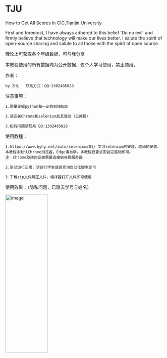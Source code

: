 # TJU
How to Get All Scores in CIC,Tianjin University

First and foremost, I have always adhered to this belief 'Do no evil' and  firmly believe 
that technology will make our lives better.
I salute the spirit of open-source sharing and salute to all those with the spirit of open source.

理论上可获取各个年级数据，可与我分享

本教程使用的所有数据均为公开数据，仅个人学习使用，禁止商用。

作者：

    by ZHL   联系方式：QQ:1302485828

注意事项：

    1.需要掌握python和一定的前端知识
    
    2.请安装Chrome和selenium及其驱动（见教程）
    
    3.如有问题请联系 QQ:1302485828

    
    
使用教程：

    1.https://www.byhy.net/auto/selenium/01/ 学习selenium的安装，驱动的安装。
    本教程中默认Chrome浏览器，Edge请自学。本教程仅要求安装完驱动即可。
    注：Chrome驱动的安装需要连接到谷歌服务器
    
    2.驱动运行正常，请运行学生成绩查询自动化脚本即可

    3.下载zip文件解压文件，编译器打开文件即可使用


使用效果：（隐私问题，已隐去学号与姓名）

<img width="135" height="500" alt="image" src="https://github.com/user-attachments/assets/31ba5451-86c2-48ba-8e9d-be108df7ec7c" />

